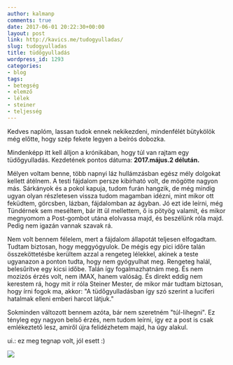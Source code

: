 ```yaml
---
author: kalmanp
comments: true
date: 2017-06-01 20:22:30+00:00
layout: post
link: http://kavics.me/tudogyulladas/
slug: tudogyulladas
title: tüdőgyulladás
wordpress_id: 1293
categories:
- blog
tags:
- betegség
- elemző
- lélek
- steiner
- teljesség
---
```


Kedves naplóm, lassan tudok ennek nekikezdeni, mindenfélét bütykölök még előtte, hogy szép fekete legyen a beírós dobozka.




Mindenképp itt kell álljon a krónikában, hogy túl van rajtam egy tüdőgyulladás. Kezdetének pontos dátuma: **2017.május.2 délután.**




Mélyen voltam benne, több napnyi láz hullámzásban egész mély dolgokat kellett átélnem. A testi fájdalom persze kibírható volt, de mögötte nagyon más. Sárkányok és a pokol kapuja, tudom furán hangzik, de még mindig ugyan olyan részletesen vissza tudom magamban idézni, mint mikor ott feküdtem, görcsben, lázban, fájdalomban az ágyban. Jó ezt ide leírni, még Tündérnek sem meséltem, bár itt ül mellettem, ő is pötyög valamit, és mikor megnyomom a Post-gombot utána elolvassa majd, és beszélünk róla majd. Pedig nem igazán vannak szavak rá.




Nem volt bennem félelem, mert a fájdalom állapotát teljesen elfogadtam. Tudtam biztosan, hogy meggyógyulok. De mégis egy pici időre talán összeköttetésbe kerültem azzal a rengeteg lélekkel, akinek a teste ugyanazon a ponton tudta, hogy nem gyógyulhat meg. Rengeteg halál, belesűrítve egy kicsi időbe. Talán így fogalmazhatnám meg. És nem mozizós érzés volt, nem iMAX, hanem valóság. És direkt eddig nem kerestem rá, hogy mit ír róla Steiner Mester, de mikor már tudtam biztosan, hogy írni fogok ma, akkor:
"A tüdőgyulladásban így szó szerint a luciferi hatalmak elleni emberi harcot látjuk."




Sokminden változott bennem azóta, bár nem szeretném "túl-lihegni". Ez tényleg egy nagyon belső érzés, nem tudom leírni, így ez a post is csak emlékeztető lesz, amiről újra felidézhetem majd, ha úgy alakul.




ui.: ez meg tegnap volt, jól esett :)




[![](/kavicsblog/wp-content/uploads/2017/06/8-768x1024.jpg)](/kavicsblog/wp-content/uploads/2017/06/8.jpg)
